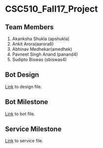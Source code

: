 # CSC510_Fall17_Project

## Team Members 
1. Akanksha Shukla (apshukla)
2. Ankit Arora(aarora6) 
3. Abhinav Medhekar(amedhek) 
4. Pavneet Singh Anand (panand4) 
5. Sudipto Biswas (sbiswas4)    

## Bot Design   
[Link](./DESIGN.md) to design file.   
    
## Bot Milestone
[Link](./BOT.md) to bot file.   
        
## Service Milestone
[Link](./service/Service.md) to service file. 
